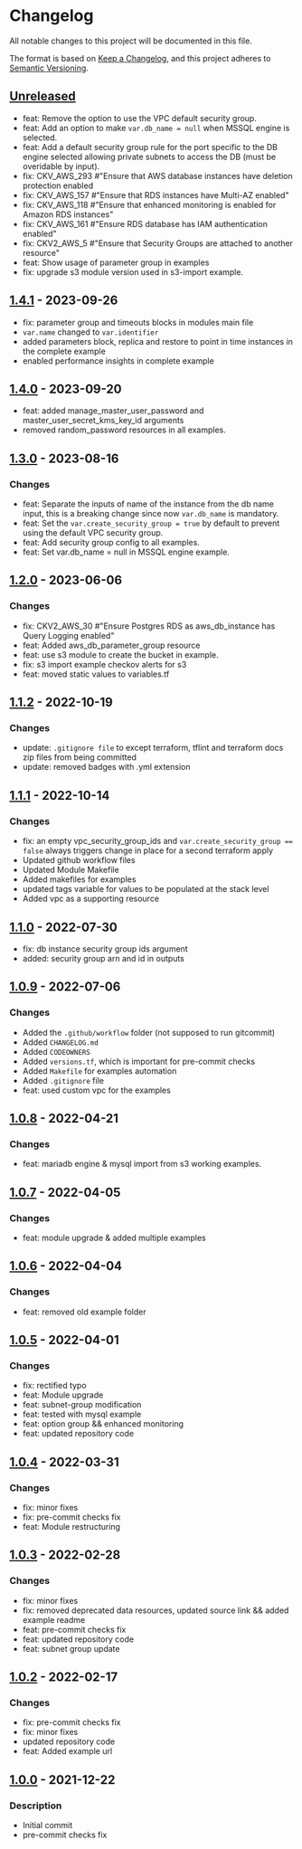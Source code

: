 # Changelog
All notable changes to this project will be documented in this file.

The format is based on [Keep a Changelog](https://keepachangelog.com/en/1.0.0/),
and this project adheres to [Semantic Versioning](https://semver.org/spec/v2.0.0.html).

## [Unreleased]
- feat: Remove the option to use the VPC default security group.
- feat: Add an option to make `var.db_name = null` when MSSQL engine is selected.
- feat: Add a default security group rule for the port specific to the DB engine selected allowing private subnets to access the DB (must be overidable by input).
- fix: CKV_AWS_293 #"Ensure that AWS database instances have deletion protection enabled
- fix: CKV_AWS_157 #"Ensure that RDS instances have Multi-AZ enabled"
- fix: CKV_AWS_118 #"Ensure that enhanced monitoring is enabled for Amazon RDS instances"
- fix: CKV_AWS_161 #"Ensure RDS database has IAM authentication enabled"
- fix: CKV2_AWS_5 #"Ensure that Security Groups are attached to another resource"
- feat: Show usage of parameter group in examples
- fix: upgrade s3 module version used in s3-import example.

## [1.4.1] - 2023-09-26
- fix: parameter group and timeouts blocks in modules main file
- `var.name` changed to `var.identifier`
- added parameters block, replica and restore to point in time instances in the complete example
- enabled performance insights in complete example

## [1.4.0] - 2023-09-20

- feat: added manage_master_user_password and master_user_secret_kms_key_id arguments
- removed random_password resources in all examples.

## [1.3.0] - 2023-08-16
### Changes
- feat: Separate the inputs of name of the instance from the db name input, this is a breaking change since now `var.db_name` is mandatory.
- feat: Set the `var.create_security_group = true` by default to prevent using the default VPC security group.
- feat: Add security group config to all examples.
- feat: Set var.db_name = null in MSSQL engine example.

## [1.2.0] - 2023-06-06
### Changes
- fix: CKV2_AWS_30 #"Ensure Postgres RDS as aws_db_instance has Query Logging enabled"
- feat: Added aws_db_parameter_group resource
- feat: use s3 module to create the bucket in example.
- fix: s3 import example checkov alerts for s3
- feat: moved static values to variables.tf

## [1.1.2] - 2022-10-19
### Changes
- update: `.gitignore file` to except terraform, tflint and terraform docs zip files from being committed
- update: removed badges with .yml extension

## [1.1.1] - 2022-10-14
### Changes
- fix: an empty vpc_security_group_ids and `var.create_security_group == false` always triggers change in place for a second terraform apply
- Updated github workflow files
- Updated Module Makefile
- Added makefiles for examples
- updated tags variable for values to be populated at the stack level
- Added vpc as a supporting resource

## [1.1.0] - 2022-07-30
- fix: db instance security group ids argument
- added: security group arn and id in outputs

## [1.0.9] - 2022-07-06
### Changes
- Added the `.github/workflow` folder (not supposed to run gitcommit)
- Added `CHANGELOG.md`
- Added `CODEOWNERS`
- Added `versions.tf`, which is important for pre-commit checks
- Added `Makefile` for examples automation
- Added `.gitignore` file
- feat: used custom vpc for the examples

## [1.0.8] - 2022-04-21
### Changes
- feat: mariadb engine & mysql import from s3 working examples.

## [1.0.7] - 2022-04-05
### Changes
- feat: module upgrade & added multiple examples

## [1.0.6] - 2022-04-04
### Changes
- feat: removed old example folder

## [1.0.5] - 2022-04-01
### Changes
- fix: rectified typo
- feat: Module upgrade
- feat: subnet-group modification
- feat: tested with mysql example
- feat: option group && enhanced monitoring
- feat: updated repository code

## [1.0.4] - 2022-03-31
### Changes
- fix: minor fixes
- fix: pre-commit checks fix
- feat: Module restructuring

## [1.0.3] - 2022-02-28
### Changes
- fix: minor fixes
- fix: removed deprecated data resources, updated source link && added example readme
- feat: pre-commit checks fix
- feat: updated repository code
- feat: subnet group update

## [1.0.2] - 2022-02-17
### Changes
- fix: pre-commit checks fix
- fix: minor fixes
- updated repository code
- feat: Added example url

## [1.0.0] - 2021-12-22
### Description
- Initial commit
- pre-commit checks fix

[Unreleased]: https://github.com/boldlink/terraform-aws-rds/compare/1.4.1...HEAD

[1.0.0]: https://github.com/boldlink/terraform-aws-rds/releases/tag/1.0.0
[1.0.2]: https://github.com/boldlink/terraform-aws-rds/releases/tag/1.0.2
[1.0.3]: https://github.com/boldlink/terraform-aws-rds/releases/tag/1.0.3
[1.0.4]: https://github.com/boldlink/terraform-aws-rds/releases/tag/1.0.4
[1.0.5]: https://github.com/boldlink/terraform-aws-rds/releases/tag/1.0.5
[1.0.6]: https://github.com/boldlink/terraform-aws-rds/releases/tag/1.0.6
[1.0.7]: https://github.com/boldlink/terraform-aws-rds/releases/tag/1.0.7
[1.0.8]: https://github.com/boldlink/terraform-aws-rds/releases/tag/1.0.8
[1.0.9]: https://github.com/boldlink/terraform-aws-rds/releases/tag/1.0.9
[1.1.0]: https://github.com/boldlink/terraform-aws-rds/releases/tag/1.1.0
[1.1.1]: https://github.com/boldlink/terraform-aws-rds/releases/tag/1.1.1
[1.1.2]: https://github.com/boldlink/terraform-aws-rds/releases/tag/1.1.2
[1.2.0]: https://github.com/boldlink/terraform-aws-rds/releases/tag/1.2.0
[1.3.0]: https://github.com/boldlink/terraform-aws-rds/releases/tag/1.3.0
[1.4.0]: https://github.com/boldlink/terraform-aws-rds/releases/tag/1.4.0
[1.4.1]: https://github.com/boldlink/terraform-aws-rds/releases/tag/1.4.1
